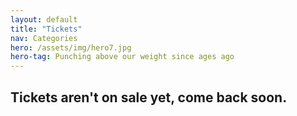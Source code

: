 ```yaml
---
layout: default
title: "Tickets"
nav: Categories
hero: /assets/img/hero7.jpg
hero-tag: Punching above our weight since ages ago
---
```


## Tickets aren't on sale yet, come back soon.
